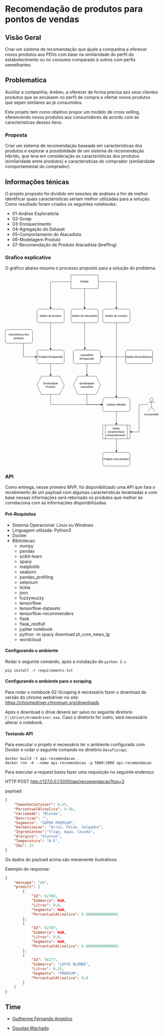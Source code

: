 # Recomendação de produtos para pontos de vendas

## Visão Geral

Criar um sistema de recomendação que ajude a companhia a oferecer novos produtos aos PDVs com base na similaridade do perfil do estabelecimento ou no consumo comparado à outros com perfis semelhantes

## Problematica

Auxiliar a companhia, Ambev, a oferecer de forma precisa aos seus clientes produtos que se encaixem no perfil de compra e ofertar novos produtos que sejam similares ao já consumidos. 

Este projeto tem como objetivo propor um modelo de cross selling, oferencendo novos produtos aos consumidores de acordo com as caracteristicas desses itens.

### Proposta

Criar um sistema de recomendação baseada em caracteristicas dos produtos e explorar a possibilidade de um sistema de recomendação hibrido, que leva em consideração as caracteristicas dos produtos (similaridade entre produtos) e caracteristicas do comprador (similaridade comportamental do comprador).

## Informações ténicas

O projeto proposto foi dividido em sessões de análises a fim de melhor identificar quais caracteristicas seriam melhor utilizadas para a solução. Como resultado foram criados os seguintes notebooks:

* 01-Análise Exploratória
* 02-Scrap
* 03-Enriquecimento
* 04-Agregação do Dataset
* 05-Comportamento do Atacadista
* 06-Modelagem Produto
* 07-Recomendação de Produto Atacadista (breffing)


### Grafico explicativo

O gráfico abaixo resume o processo proposto para a solução do problema.

<svg xmlns="http://www.w3.org/2000/svg" xmlns:xlink="http://www.w3.org/1999/xlink" version="1.1" width="678px" viewBox="-0.5 -0.5 678 842" content="&lt;mxfile&gt;&lt;diagram id=&quot;zzg2bmUrZCYu4xzih2pr&quot; name=&quot;Page-1&quot;&gt;&lt;mxGraphModel dx=&quot;1390&quot; dy=&quot;1057&quot; grid=&quot;1&quot; gridSize=&quot;10&quot; guides=&quot;1&quot; tooltips=&quot;1&quot; connect=&quot;1&quot; arrows=&quot;1&quot; fold=&quot;1&quot; page=&quot;1&quot; pageScale=&quot;1&quot; pageWidth=&quot;827&quot; pageHeight=&quot;1169&quot; math=&quot;0&quot; shadow=&quot;0&quot;&gt;&lt;root&gt;&lt;mxCell id=&quot;0&quot;/&gt;&lt;mxCell id=&quot;1&quot; parent=&quot;0&quot;/&gt;&lt;mxCell id=&quot;7&quot; style=&quot;edgeStyle=orthogonalEdgeStyle;rounded=0;orthogonalLoop=1;jettySize=auto;html=1;entryX=0.5;entryY=0;entryDx=0;entryDy=0;&quot; edge=&quot;1&quot; parent=&quot;1&quot; source=&quot;2&quot; target=&quot;4&quot;&gt;&lt;mxGeometry relative=&quot;1&quot; as=&quot;geometry&quot;/&gt;&lt;/mxCell&gt;&lt;mxCell id=&quot;8&quot; style=&quot;edgeStyle=orthogonalEdgeStyle;rounded=0;orthogonalLoop=1;jettySize=auto;html=1;entryX=0.5;entryY=0;entryDx=0;entryDy=0;&quot; edge=&quot;1&quot; parent=&quot;1&quot; source=&quot;2&quot; target=&quot;5&quot;&gt;&lt;mxGeometry relative=&quot;1&quot; as=&quot;geometry&quot;/&gt;&lt;/mxCell&gt;&lt;mxCell id=&quot;9&quot; style=&quot;edgeStyle=orthogonalEdgeStyle;rounded=0;orthogonalLoop=1;jettySize=auto;html=1;entryX=0.5;entryY=0;entryDx=0;entryDy=0;&quot; edge=&quot;1&quot; parent=&quot;1&quot; source=&quot;2&quot; target=&quot;6&quot;&gt;&lt;mxGeometry relative=&quot;1&quot; as=&quot;geometry&quot;/&gt;&lt;/mxCell&gt;&lt;mxCell id=&quot;2&quot; value=&quot;Pedido&quot; style=&quot;rounded=0;whiteSpace=wrap;html=1;&quot; vertex=&quot;1&quot; parent=&quot;1&quot;&gt;&lt;mxGeometry x=&quot;320&quot; y=&quot;140&quot; width=&quot;120&quot; height=&quot;60&quot; as=&quot;geometry&quot;/&gt;&lt;/mxCell&gt;&lt;mxCell id=&quot;12&quot; style=&quot;edgeStyle=orthogonalEdgeStyle;rounded=0;orthogonalLoop=1;jettySize=auto;html=1;entryX=0.5;entryY=0;entryDx=0;entryDy=0;&quot; edge=&quot;1&quot; parent=&quot;1&quot; source=&quot;4&quot; target=&quot;11&quot;&gt;&lt;mxGeometry relative=&quot;1&quot; as=&quot;geometry&quot;/&gt;&lt;/mxCell&gt;&lt;mxCell id=&quot;4&quot; value=&quot;Dados do produto&quot; style=&quot;rounded=1;whiteSpace=wrap;html=1;&quot; vertex=&quot;1&quot; parent=&quot;1&quot;&gt;&lt;mxGeometry x=&quot;170&quot; y=&quot;290&quot; width=&quot;120&quot; height=&quot;60&quot; as=&quot;geometry&quot;/&gt;&lt;/mxCell&gt;&lt;mxCell id=&quot;17&quot; style=&quot;edgeStyle=orthogonalEdgeStyle;rounded=0;orthogonalLoop=1;jettySize=auto;html=1;entryX=0.423;entryY=-0.03;entryDx=0;entryDy=0;entryPerimeter=0;&quot; edge=&quot;1&quot; parent=&quot;1&quot; source=&quot;5&quot; target=&quot;15&quot;&gt;&lt;mxGeometry relative=&quot;1&quot; as=&quot;geometry&quot;/&gt;&lt;/mxCell&gt;&lt;mxCell id=&quot;5&quot; value=&quot;Dados do Atacadista&quot; style=&quot;rounded=1;whiteSpace=wrap;html=1;&quot; vertex=&quot;1&quot; parent=&quot;1&quot;&gt;&lt;mxGeometry x=&quot;320&quot; y=&quot;290&quot; width=&quot;120&quot; height=&quot;60&quot; as=&quot;geometry&quot;/&gt;&lt;/mxCell&gt;&lt;mxCell id=&quot;19&quot; style=&quot;edgeStyle=orthogonalEdgeStyle;rounded=0;orthogonalLoop=1;jettySize=auto;html=1;entryX=0.5;entryY=0;entryDx=0;entryDy=0;&quot; edge=&quot;1&quot; parent=&quot;1&quot; source=&quot;6&quot; target=&quot;18&quot;&gt;&lt;mxGeometry relative=&quot;1&quot; as=&quot;geometry&quot;/&gt;&lt;/mxCell&gt;&lt;mxCell id=&quot;6&quot; value=&quot;Dados da Compra&quot; style=&quot;rounded=1;whiteSpace=wrap;html=1;&quot; vertex=&quot;1&quot; parent=&quot;1&quot;&gt;&lt;mxGeometry x=&quot;460&quot; y=&quot;290&quot; width=&quot;120&quot; height=&quot;60&quot; as=&quot;geometry&quot;/&gt;&lt;/mxCell&gt;&lt;mxCell id=&quot;13&quot; style=&quot;edgeStyle=orthogonalEdgeStyle;rounded=0;orthogonalLoop=1;jettySize=auto;html=1;entryX=0;entryY=0.5;entryDx=0;entryDy=0;&quot; edge=&quot;1&quot; parent=&quot;1&quot; source=&quot;10&quot; target=&quot;11&quot;&gt;&lt;mxGeometry relative=&quot;1&quot; as=&quot;geometry&quot;&gt;&lt;Array as=&quot;points&quot;&gt;&lt;mxPoint x=&quot;110&quot; y=&quot;500&quot;/&gt;&lt;/Array&gt;&lt;/mxGeometry&gt;&lt;/mxCell&gt;&lt;mxCell id=&quot;10&quot; value=&quot;Caracterisca dos produos&quot; style=&quot;rounded=1;whiteSpace=wrap;html=1;&quot; vertex=&quot;1&quot; parent=&quot;1&quot;&gt;&lt;mxGeometry x=&quot;30&quot; y=&quot;380&quot; width=&quot;120&quot; height=&quot;60&quot; as=&quot;geometry&quot;/&gt;&lt;/mxCell&gt;&lt;mxCell id=&quot;22&quot; style=&quot;edgeStyle=orthogonalEdgeStyle;rounded=0;orthogonalLoop=1;jettySize=auto;html=1;entryX=0.5;entryY=0;entryDx=0;entryDy=0;&quot; edge=&quot;1&quot; parent=&quot;1&quot; source=&quot;11&quot; target=&quot;20&quot;&gt;&lt;mxGeometry relative=&quot;1&quot; as=&quot;geometry&quot;/&gt;&lt;/mxCell&gt;&lt;mxCell id=&quot;11&quot; value=&quot;Produto Enriquecido&quot; style=&quot;rounded=1;whiteSpace=wrap;html=1;&quot; vertex=&quot;1&quot; parent=&quot;1&quot;&gt;&lt;mxGeometry x=&quot;170&quot; y=&quot;470&quot; width=&quot;120&quot; height=&quot;60&quot; as=&quot;geometry&quot;/&gt;&lt;/mxCell&gt;&lt;mxCell id=&quot;16&quot; style=&quot;edgeStyle=orthogonalEdgeStyle;rounded=0;orthogonalLoop=1;jettySize=auto;html=1;entryX=1;entryY=0.5;entryDx=0;entryDy=0;&quot; edge=&quot;1&quot; parent=&quot;1&quot; source=&quot;14&quot; target=&quot;15&quot;&gt;&lt;mxGeometry relative=&quot;1&quot; as=&quot;geometry&quot;/&gt;&lt;/mxCell&gt;&lt;mxCell id=&quot;14&quot; value=&quot;Dados de localizacao&quot; style=&quot;rounded=1;whiteSpace=wrap;html=1;&quot; vertex=&quot;1&quot; parent=&quot;1&quot;&gt;&lt;mxGeometry x=&quot;560&quot; y=&quot;470&quot; width=&quot;120&quot; height=&quot;60&quot; as=&quot;geometry&quot;/&gt;&lt;/mxCell&gt;&lt;mxCell id=&quot;23&quot; style=&quot;edgeStyle=orthogonalEdgeStyle;rounded=0;orthogonalLoop=1;jettySize=auto;html=1;entryX=0.5;entryY=0;entryDx=0;entryDy=0;&quot; edge=&quot;1&quot; parent=&quot;1&quot; source=&quot;15&quot; target=&quot;21&quot;&gt;&lt;mxGeometry relative=&quot;1&quot; as=&quot;geometry&quot;/&gt;&lt;/mxCell&gt;&lt;mxCell id=&quot;15&quot; value=&quot;Atacadista Enriquecido&quot; style=&quot;rounded=1;whiteSpace=wrap;html=1;&quot; vertex=&quot;1&quot; parent=&quot;1&quot;&gt;&lt;mxGeometry x=&quot;330&quot; y=&quot;470&quot; width=&quot;120&quot; height=&quot;60&quot; as=&quot;geometry&quot;/&gt;&lt;/mxCell&gt;&lt;mxCell id=&quot;28&quot; style=&quot;edgeStyle=orthogonalEdgeStyle;rounded=0;orthogonalLoop=1;jettySize=auto;html=1;entryX=0.5;entryY=0;entryDx=0;entryDy=0;&quot; edge=&quot;1&quot; parent=&quot;1&quot; source=&quot;18&quot; target=&quot;27&quot;&gt;&lt;mxGeometry relative=&quot;1&quot; as=&quot;geometry&quot;/&gt;&lt;/mxCell&gt;&lt;mxCell id=&quot;18&quot; value=&quot;Subset refinado&quot; style=&quot;rounded=1;whiteSpace=wrap;html=1;&quot; vertex=&quot;1&quot; parent=&quot;1&quot;&gt;&lt;mxGeometry x=&quot;460&quot; y=&quot;680&quot; width=&quot;120&quot; height=&quot;60&quot; as=&quot;geometry&quot;/&gt;&lt;/mxCell&gt;&lt;mxCell id=&quot;24&quot; style=&quot;edgeStyle=orthogonalEdgeStyle;rounded=0;orthogonalLoop=1;jettySize=auto;html=1;entryX=0;entryY=0.5;entryDx=0;entryDy=0;&quot; edge=&quot;1&quot; parent=&quot;1&quot; source=&quot;20&quot; target=&quot;18&quot;&gt;&lt;mxGeometry relative=&quot;1&quot; as=&quot;geometry&quot;&gt;&lt;Array as=&quot;points&quot;&gt;&lt;mxPoint x=&quot;230&quot; y=&quot;710&quot;/&gt;&lt;/Array&gt;&lt;/mxGeometry&gt;&lt;/mxCell&gt;&lt;mxCell id=&quot;20&quot; value=&quot;Similaridade&amp;lt;br&amp;gt;Produto&quot; style=&quot;shape=hexagon;perimeter=hexagonPerimeter2;whiteSpace=wrap;html=1;fixedSize=1;&quot; vertex=&quot;1&quot; parent=&quot;1&quot;&gt;&lt;mxGeometry x=&quot;170&quot; y=&quot;585&quot; width=&quot;120&quot; height=&quot;80&quot; as=&quot;geometry&quot;/&gt;&lt;/mxCell&gt;&lt;mxCell id=&quot;25&quot; style=&quot;edgeStyle=orthogonalEdgeStyle;rounded=0;orthogonalLoop=1;jettySize=auto;html=1;&quot; edge=&quot;1&quot; parent=&quot;1&quot; source=&quot;21&quot;&gt;&lt;mxGeometry relative=&quot;1&quot; as=&quot;geometry&quot;&gt;&lt;mxPoint x=&quot;460&quot; y=&quot;710&quot; as=&quot;targetPoint&quot;/&gt;&lt;Array as=&quot;points&quot;&gt;&lt;mxPoint x=&quot;390&quot; y=&quot;710&quot;/&gt;&lt;/Array&gt;&lt;/mxGeometry&gt;&lt;/mxCell&gt;&lt;mxCell id=&quot;21&quot; value=&quot;Similaridade Atacadista&quot; style=&quot;shape=hexagon;perimeter=hexagonPerimeter2;whiteSpace=wrap;html=1;fixedSize=1;&quot; vertex=&quot;1&quot; parent=&quot;1&quot;&gt;&lt;mxGeometry x=&quot;330&quot; y=&quot;585&quot; width=&quot;120&quot; height=&quot;80&quot; as=&quot;geometry&quot;/&gt;&lt;/mxCell&gt;&lt;mxCell id=&quot;29&quot; style=&quot;edgeStyle=orthogonalEdgeStyle;rounded=0;orthogonalLoop=1;jettySize=auto;html=1;entryX=1;entryY=0.5;entryDx=0;entryDy=0;&quot; edge=&quot;1&quot; parent=&quot;1&quot; source=&quot;26&quot; target=&quot;27&quot;&gt;&lt;mxGeometry relative=&quot;1&quot; as=&quot;geometry&quot;/&gt;&lt;/mxCell&gt;&lt;mxCell id=&quot;26&quot; value=&quot;Consumidor&quot; style=&quot;shape=umlActor;verticalLabelPosition=bottom;verticalAlign=top;html=1;outlineConnect=0;&quot; vertex=&quot;1&quot; parent=&quot;1&quot;&gt;&lt;mxGeometry x=&quot;660&quot; y=&quot;680&quot; width=&quot;30&quot; height=&quot;60&quot; as=&quot;geometry&quot;/&gt;&lt;/mxCell&gt;&lt;mxCell id=&quot;31&quot; style=&quot;edgeStyle=orthogonalEdgeStyle;rounded=0;orthogonalLoop=1;jettySize=auto;html=1;entryX=0.5;entryY=0;entryDx=0;entryDy=0;&quot; edge=&quot;1&quot; parent=&quot;1&quot; source=&quot;27&quot; target=&quot;30&quot;&gt;&lt;mxGeometry relative=&quot;1&quot; as=&quot;geometry&quot;&gt;&lt;mxPoint x=&quot;520&quot; y=&quot;910&quot; as=&quot;targetPoint&quot;/&gt;&lt;/mxGeometry&gt;&lt;/mxCell&gt;&lt;mxCell id=&quot;27&quot; value=&quot;Valida caracteristica/&amp;lt;br&amp;gt;comportamento&quot; style=&quot;shape=process;whiteSpace=wrap;html=1;backgroundOutline=1;&quot; vertex=&quot;1&quot; parent=&quot;1&quot;&gt;&lt;mxGeometry x=&quot;460&quot; y=&quot;800&quot; width=&quot;120&quot; height=&quot;60&quot; as=&quot;geometry&quot;/&gt;&lt;/mxCell&gt;&lt;mxCell id=&quot;30&quot; value=&quot;Propoe novo produto&quot; style=&quot;rounded=1;whiteSpace=wrap;html=1;&quot; vertex=&quot;1&quot; parent=&quot;1&quot;&gt;&lt;mxGeometry x=&quot;460&quot; y=&quot;920&quot; width=&quot;120&quot; height=&quot;60&quot; as=&quot;geometry&quot;/&gt;&lt;/mxCell&gt;&lt;/root&gt;&lt;/mxGraphModel&gt;&lt;/diagram&gt;&lt;/mxfile&gt;" onclick="(function(svg){var src=window.event.target||window.event.srcElement;while (src!=null&amp;&amp;src.nodeName.toLowerCase()!='a'){src=src.parentNode;}if(src==null){if(svg.wnd!=null&amp;&amp;!svg.wnd.closed){svg.wnd.focus();}else{var r=function(evt){if(evt.data=='ready'&amp;&amp;evt.source==svg.wnd){svg.wnd.postMessage(decodeURIComponent(svg.getAttribute('content')),'*');window.removeEventListener('message',r);}};window.addEventListener('message',r);svg.wnd=window.open('https://viewer.diagrams.net/?client=1&amp;page=0&amp;edit=_blank');}}})(this);" style="cursor:pointer;max-width:100%;max-height:842px;"><defs/><g><path d="M 290 30 L 200 30 L 200 143.63" fill="none" stroke="#000000" stroke-miterlimit="10" pointer-events="stroke"/><path d="M 200 148.88 L 196.5 141.88 L 200 143.63 L 203.5 141.88 Z" fill="#000000" stroke="#000000" stroke-miterlimit="10" pointer-events="all"/><path d="M 350 60 L 350 143.63" fill="none" stroke="#000000" stroke-miterlimit="10" pointer-events="stroke"/><path d="M 350 148.88 L 346.5 141.88 L 350 143.63 L 353.5 141.88 Z" fill="#000000" stroke="#000000" stroke-miterlimit="10" pointer-events="all"/><path d="M 410 30 L 490 30 L 490 143.63" fill="none" stroke="#000000" stroke-miterlimit="10" pointer-events="stroke"/><path d="M 490 148.88 L 486.5 141.88 L 490 143.63 L 493.5 141.88 Z" fill="#000000" stroke="#000000" stroke-miterlimit="10" pointer-events="all"/><rect x="290" y="0" width="120" height="60" fill="#ffffff" stroke="#000000" pointer-events="all"/><g transform="translate(-0.5 -0.5)"><switch><foreignObject style="overflow: visible; text-align: left;" pointer-events="none" width="100%" height="100%" requiredFeatures="http://www.w3.org/TR/SVG11/feature#Extensibility"><div xmlns="http://www.w3.org/1999/xhtml" style="display: flex; align-items: unsafe center; justify-content: unsafe center; width: 118px; height: 1px; padding-top: 30px; margin-left: 291px;"><div style="box-sizing: border-box; font-size: 0; text-align: center; "><div style="display: inline-block; font-size: 12px; font-family: Helvetica; color: #000000; line-height: 1.2; pointer-events: all; white-space: normal; word-wrap: normal; ">Pedido</div></div></div></foreignObject><text x="350" y="34" fill="#000000" font-family="Helvetica" font-size="12px" text-anchor="middle">Pedido</text></switch></g><path d="M 200 210 L 200 323.63" fill="none" stroke="#000000" stroke-miterlimit="10" pointer-events="stroke"/><path d="M 200 328.88 L 196.5 321.88 L 200 323.63 L 203.5 321.88 Z" fill="#000000" stroke="#000000" stroke-miterlimit="10" pointer-events="all"/><rect x="140" y="150" width="120" height="60" rx="9" ry="9" fill="#ffffff" stroke="#000000" pointer-events="all"/><g transform="translate(-0.5 -0.5)"><switch><foreignObject style="overflow: visible; text-align: left;" pointer-events="none" width="100%" height="100%" requiredFeatures="http://www.w3.org/TR/SVG11/feature#Extensibility"><div xmlns="http://www.w3.org/1999/xhtml" style="display: flex; align-items: unsafe center; justify-content: unsafe center; width: 118px; height: 1px; padding-top: 180px; margin-left: 141px;"><div style="box-sizing: border-box; font-size: 0; text-align: center; "><div style="display: inline-block; font-size: 12px; font-family: Helvetica; color: #000000; line-height: 1.2; pointer-events: all; white-space: normal; word-wrap: normal; ">Dados do produto</div></div></div></foreignObject><text x="200" y="184" fill="#000000" font-family="Helvetica" font-size="12px" text-anchor="middle">Dados do produto</text></switch></g><path d="M 350 210 L 350 270 L 350.68 321.83" fill="none" stroke="#000000" stroke-miterlimit="10" pointer-events="stroke"/><path d="M 350.75 327.08 L 347.15 320.13 L 350.68 321.83 L 354.15 320.04 Z" fill="#000000" stroke="#000000" stroke-miterlimit="10" pointer-events="all"/><rect x="290" y="150" width="120" height="60" rx="9" ry="9" fill="#ffffff" stroke="#000000" pointer-events="all"/><g transform="translate(-0.5 -0.5)"><switch><foreignObject style="overflow: visible; text-align: left;" pointer-events="none" width="100%" height="100%" requiredFeatures="http://www.w3.org/TR/SVG11/feature#Extensibility"><div xmlns="http://www.w3.org/1999/xhtml" style="display: flex; align-items: unsafe center; justify-content: unsafe center; width: 118px; height: 1px; padding-top: 180px; margin-left: 291px;"><div style="box-sizing: border-box; font-size: 0; text-align: center; "><div style="display: inline-block; font-size: 12px; font-family: Helvetica; color: #000000; line-height: 1.2; pointer-events: all; white-space: normal; word-wrap: normal; ">Dados do Atacadista</div></div></div></foreignObject><text x="350" y="184" fill="#000000" font-family="Helvetica" font-size="12px" text-anchor="middle">Dados do Atacadista</text></switch></g><path d="M 490 210 L 490 533.63" fill="none" stroke="#000000" stroke-miterlimit="10" pointer-events="stroke"/><path d="M 490 538.88 L 486.5 531.88 L 490 533.63 L 493.5 531.88 Z" fill="#000000" stroke="#000000" stroke-miterlimit="10" pointer-events="all"/><rect x="430" y="150" width="120" height="60" rx="9" ry="9" fill="#ffffff" stroke="#000000" pointer-events="all"/><g transform="translate(-0.5 -0.5)"><switch><foreignObject style="overflow: visible; text-align: left;" pointer-events="none" width="100%" height="100%" requiredFeatures="http://www.w3.org/TR/SVG11/feature#Extensibility"><div xmlns="http://www.w3.org/1999/xhtml" style="display: flex; align-items: unsafe center; justify-content: unsafe center; width: 118px; height: 1px; padding-top: 180px; margin-left: 431px;"><div style="box-sizing: border-box; font-size: 0; text-align: center; "><div style="display: inline-block; font-size: 12px; font-family: Helvetica; color: #000000; line-height: 1.2; pointer-events: all; white-space: normal; word-wrap: normal; ">Dados da Compra</div></div></div></foreignObject><text x="490" y="184" fill="#000000" font-family="Helvetica" font-size="12px" text-anchor="middle">Dados da Compra</text></switch></g><path d="M 80 300 L 80 360 L 133.63 360" fill="none" stroke="#000000" stroke-miterlimit="10" pointer-events="stroke"/><path d="M 138.88 360 L 131.88 363.5 L 133.63 360 L 131.88 356.5 Z" fill="#000000" stroke="#000000" stroke-miterlimit="10" pointer-events="all"/><rect x="0" y="240" width="120" height="60" rx="9" ry="9" fill="#ffffff" stroke="#000000" pointer-events="all"/><g transform="translate(-0.5 -0.5)"><switch><foreignObject style="overflow: visible; text-align: left;" pointer-events="none" width="100%" height="100%" requiredFeatures="http://www.w3.org/TR/SVG11/feature#Extensibility"><div xmlns="http://www.w3.org/1999/xhtml" style="display: flex; align-items: unsafe center; justify-content: unsafe center; width: 118px; height: 1px; padding-top: 270px; margin-left: 1px;"><div style="box-sizing: border-box; font-size: 0; text-align: center; "><div style="display: inline-block; font-size: 12px; font-family: Helvetica; color: #000000; line-height: 1.2; pointer-events: all; white-space: normal; word-wrap: normal; ">Caracterisca dos produos</div></div></div></foreignObject><text x="60" y="274" fill="#000000" font-family="Helvetica" font-size="12px" text-anchor="middle">Caracterisca dos pro...</text></switch></g><path d="M 200 390 L 200 438.63" fill="none" stroke="#000000" stroke-miterlimit="10" pointer-events="stroke"/><path d="M 200 443.88 L 196.5 436.88 L 200 438.63 L 203.5 436.88 Z" fill="#000000" stroke="#000000" stroke-miterlimit="10" pointer-events="all"/><rect x="140" y="330" width="120" height="60" rx="9" ry="9" fill="#ffffff" stroke="#000000" pointer-events="all"/><g transform="translate(-0.5 -0.5)"><switch><foreignObject style="overflow: visible; text-align: left;" pointer-events="none" width="100%" height="100%" requiredFeatures="http://www.w3.org/TR/SVG11/feature#Extensibility"><div xmlns="http://www.w3.org/1999/xhtml" style="display: flex; align-items: unsafe center; justify-content: unsafe center; width: 118px; height: 1px; padding-top: 360px; margin-left: 141px;"><div style="box-sizing: border-box; font-size: 0; text-align: center; "><div style="display: inline-block; font-size: 12px; font-family: Helvetica; color: #000000; line-height: 1.2; pointer-events: all; white-space: normal; word-wrap: normal; ">Produto Enriquecido</div></div></div></foreignObject><text x="200" y="364" fill="#000000" font-family="Helvetica" font-size="12px" text-anchor="middle">Produto Enriquecido</text></switch></g><path d="M 530 360 L 426.37 360" fill="none" stroke="#000000" stroke-miterlimit="10" pointer-events="stroke"/><path d="M 421.12 360 L 428.12 356.5 L 426.37 360 L 428.12 363.5 Z" fill="#000000" stroke="#000000" stroke-miterlimit="10" pointer-events="all"/><rect x="530" y="330" width="120" height="60" rx="9" ry="9" fill="#ffffff" stroke="#000000" pointer-events="all"/><g transform="translate(-0.5 -0.5)"><switch><foreignObject style="overflow: visible; text-align: left;" pointer-events="none" width="100%" height="100%" requiredFeatures="http://www.w3.org/TR/SVG11/feature#Extensibility"><div xmlns="http://www.w3.org/1999/xhtml" style="display: flex; align-items: unsafe center; justify-content: unsafe center; width: 118px; height: 1px; padding-top: 360px; margin-left: 531px;"><div style="box-sizing: border-box; font-size: 0; text-align: center; "><div style="display: inline-block; font-size: 12px; font-family: Helvetica; color: #000000; line-height: 1.2; pointer-events: all; white-space: normal; word-wrap: normal; ">Dados de localizacao</div></div></div></foreignObject><text x="590" y="364" fill="#000000" font-family="Helvetica" font-size="12px" text-anchor="middle">Dados de localizacao</text></switch></g><path d="M 360 390 L 360 438.63" fill="none" stroke="#000000" stroke-miterlimit="10" pointer-events="stroke"/><path d="M 360 443.88 L 356.5 436.88 L 360 438.63 L 363.5 436.88 Z" fill="#000000" stroke="#000000" stroke-miterlimit="10" pointer-events="all"/><rect x="300" y="330" width="120" height="60" rx="9" ry="9" fill="#ffffff" stroke="#000000" pointer-events="all"/><g transform="translate(-0.5 -0.5)"><switch><foreignObject style="overflow: visible; text-align: left;" pointer-events="none" width="100%" height="100%" requiredFeatures="http://www.w3.org/TR/SVG11/feature#Extensibility"><div xmlns="http://www.w3.org/1999/xhtml" style="display: flex; align-items: unsafe center; justify-content: unsafe center; width: 118px; height: 1px; padding-top: 360px; margin-left: 301px;"><div style="box-sizing: border-box; font-size: 0; text-align: center; "><div style="display: inline-block; font-size: 12px; font-family: Helvetica; color: #000000; line-height: 1.2; pointer-events: all; white-space: normal; word-wrap: normal; ">Atacadista Enriquecido</div></div></div></foreignObject><text x="360" y="364" fill="#000000" font-family="Helvetica" font-size="12px" text-anchor="middle">Atacadista Enriqueci...</text></switch></g><path d="M 490 600 L 490 653.63" fill="none" stroke="#000000" stroke-miterlimit="10" pointer-events="stroke"/><path d="M 490 658.88 L 486.5 651.88 L 490 653.63 L 493.5 651.88 Z" fill="#000000" stroke="#000000" stroke-miterlimit="10" pointer-events="all"/><rect x="430" y="540" width="120" height="60" rx="9" ry="9" fill="#ffffff" stroke="#000000" pointer-events="all"/><g transform="translate(-0.5 -0.5)"><switch><foreignObject style="overflow: visible; text-align: left;" pointer-events="none" width="100%" height="100%" requiredFeatures="http://www.w3.org/TR/SVG11/feature#Extensibility"><div xmlns="http://www.w3.org/1999/xhtml" style="display: flex; align-items: unsafe center; justify-content: unsafe center; width: 118px; height: 1px; padding-top: 570px; margin-left: 431px;"><div style="box-sizing: border-box; font-size: 0; text-align: center; "><div style="display: inline-block; font-size: 12px; font-family: Helvetica; color: #000000; line-height: 1.2; pointer-events: all; white-space: normal; word-wrap: normal; ">Subset refinado</div></div></div></foreignObject><text x="490" y="574" fill="#000000" font-family="Helvetica" font-size="12px" text-anchor="middle">Subset refinado</text></switch></g><path d="M 200 525 L 200 570 L 423.63 570" fill="none" stroke="#000000" stroke-miterlimit="10" pointer-events="stroke"/><path d="M 428.88 570 L 421.88 573.5 L 423.63 570 L 421.88 566.5 Z" fill="#000000" stroke="#000000" stroke-miterlimit="10" pointer-events="all"/><path d="M 160 445 L 240 445 L 260 485 L 240 525 L 160 525 L 140 485 Z" fill="#ffffff" stroke="#000000" stroke-miterlimit="10" pointer-events="all"/><g transform="translate(-0.5 -0.5)"><switch><foreignObject style="overflow: visible; text-align: left;" pointer-events="none" width="100%" height="100%" requiredFeatures="http://www.w3.org/TR/SVG11/feature#Extensibility"><div xmlns="http://www.w3.org/1999/xhtml" style="display: flex; align-items: unsafe center; justify-content: unsafe center; width: 118px; height: 1px; padding-top: 485px; margin-left: 141px;"><div style="box-sizing: border-box; font-size: 0; text-align: center; "><div style="display: inline-block; font-size: 12px; font-family: Helvetica; color: #000000; line-height: 1.2; pointer-events: all; white-space: normal; word-wrap: normal; ">Similaridade<br />Produto</div></div></div></foreignObject><text x="200" y="489" fill="#000000" font-family="Helvetica" font-size="12px" text-anchor="middle">Similaridade...</text></switch></g><path d="M 360 525 L 360 570 L 423.63 570" fill="none" stroke="#000000" stroke-miterlimit="10" pointer-events="stroke"/><path d="M 428.88 570 L 421.88 573.5 L 423.63 570 L 421.88 566.5 Z" fill="#000000" stroke="#000000" stroke-miterlimit="10" pointer-events="all"/><path d="M 320 445 L 400 445 L 420 485 L 400 525 L 320 525 L 300 485 Z" fill="#ffffff" stroke="#000000" stroke-miterlimit="10" pointer-events="all"/><g transform="translate(-0.5 -0.5)"><switch><foreignObject style="overflow: visible; text-align: left;" pointer-events="none" width="100%" height="100%" requiredFeatures="http://www.w3.org/TR/SVG11/feature#Extensibility"><div xmlns="http://www.w3.org/1999/xhtml" style="display: flex; align-items: unsafe center; justify-content: unsafe center; width: 118px; height: 1px; padding-top: 485px; margin-left: 301px;"><div style="box-sizing: border-box; font-size: 0; text-align: center; "><div style="display: inline-block; font-size: 12px; font-family: Helvetica; color: #000000; line-height: 1.2; pointer-events: all; white-space: normal; word-wrap: normal; ">Similaridade Atacadista</div></div></div></foreignObject><text x="360" y="489" fill="#000000" font-family="Helvetica" font-size="12px" text-anchor="middle">Similaridade Atacadi...</text></switch></g><path d="M 630 570 L 590 570 L 590 690 L 556.37 690" fill="none" stroke="#000000" stroke-miterlimit="10" pointer-events="stroke"/><path d="M 551.12 690 L 558.12 686.5 L 556.37 690 L 558.12 693.5 Z" fill="#000000" stroke="#000000" stroke-miterlimit="10" pointer-events="all"/><ellipse cx="645" cy="547.5" rx="7.500000000000001" ry="7.500000000000001" fill="#ffffff" stroke="#000000" pointer-events="all"/><path d="M 645 555 L 645 580 M 645 560 L 630 560 M 645 560 L 660 560 M 645 580 L 630 600 M 645 580 L 660 600" fill="none" stroke="#000000" stroke-miterlimit="10" pointer-events="all"/><g transform="translate(-0.5 -0.5)"><switch><foreignObject style="overflow: visible; text-align: left;" pointer-events="none" width="100%" height="100%" requiredFeatures="http://www.w3.org/TR/SVG11/feature#Extensibility"><div xmlns="http://www.w3.org/1999/xhtml" style="display: flex; align-items: unsafe flex-start; justify-content: unsafe center; width: 1px; height: 1px; padding-top: 607px; margin-left: 645px;"><div style="box-sizing: border-box; font-size: 0; text-align: center; "><div style="display: inline-block; font-size: 12px; font-family: Helvetica; color: #000000; line-height: 1.2; pointer-events: all; white-space: nowrap; ">Consumidor</div></div></div></foreignObject><text x="645" y="619" fill="#000000" font-family="Helvetica" font-size="12px" text-anchor="middle">Consu...</text></switch></g><path d="M 490 720 L 490 773.63" fill="none" stroke="#000000" stroke-miterlimit="10" pointer-events="stroke"/><path d="M 490 778.88 L 486.5 771.88 L 490 773.63 L 493.5 771.88 Z" fill="#000000" stroke="#000000" stroke-miterlimit="10" pointer-events="all"/><rect x="430" y="660" width="120" height="60" fill="#ffffff" stroke="#000000" pointer-events="all"/><path d="M 442 660 L 442 720 M 538 660 L 538 720" fill="none" stroke="#000000" stroke-miterlimit="10" pointer-events="all"/><g transform="translate(-0.5 -0.5)"><switch><foreignObject style="overflow: visible; text-align: left;" pointer-events="none" width="100%" height="100%" requiredFeatures="http://www.w3.org/TR/SVG11/feature#Extensibility"><div xmlns="http://www.w3.org/1999/xhtml" style="display: flex; align-items: unsafe center; justify-content: unsafe center; width: 94px; height: 1px; padding-top: 690px; margin-left: 442px;"><div style="box-sizing: border-box; font-size: 0; text-align: center; "><div style="display: inline-block; font-size: 12px; font-family: Helvetica; color: #000000; line-height: 1.2; pointer-events: all; white-space: normal; word-wrap: normal; ">Valida caracteristica/<br />comportamento</div></div></div></foreignObject><text x="489" y="694" fill="#000000" font-family="Helvetica" font-size="12px" text-anchor="middle">Valida caracteri...</text></switch></g><rect x="430" y="780" width="120" height="60" rx="9" ry="9" fill="#ffffff" stroke="#000000" pointer-events="all"/><g transform="translate(-0.5 -0.5)"><switch><foreignObject style="overflow: visible; text-align: left;" pointer-events="none" width="100%" height="100%" requiredFeatures="http://www.w3.org/TR/SVG11/feature#Extensibility"><div xmlns="http://www.w3.org/1999/xhtml" style="display: flex; align-items: unsafe center; justify-content: unsafe center; width: 118px; height: 1px; padding-top: 810px; margin-left: 431px;"><div style="box-sizing: border-box; font-size: 0; text-align: center; "><div style="display: inline-block; font-size: 12px; font-family: Helvetica; color: #000000; line-height: 1.2; pointer-events: all; white-space: normal; word-wrap: normal; ">Propoe novo produto</div></div></div></foreignObject><text x="490" y="814" fill="#000000" font-family="Helvetica" font-size="12px" text-anchor="middle">Propoe novo produto</text></switch></g></g><switch><g requiredFeatures="http://www.w3.org/TR/SVG11/feature#Extensibility"/><a transform="translate(0,-5)" xlink:href="https://www.diagrams.net/doc/faq/svg-export-text-problems" target="_blank"><text text-anchor="middle" font-size="10px" x="50%" y="100%">Viewer does not support full SVG 1.1</text></a></switch></svg>

### API

Como entrega, nesse primeiro MVP, foi disponibilizado uma API que fara o recebimento de um payload com algumas caracteristicas levantadas e com base nessas informações será retornado os produtos que melhor se correlaciona com as informações disponibilizadas.

#### Pré-Requisitos

* Sistema Operacional: Linux ou Windows
* Linguagem utilzada: Python3
* Docker
* Bibliotecas:
    * numpy
    * pandas
    * scikit-learn
    * spacy
    * matplotlib
    * seaborn
    * pandas_profiling
    * selenium
    * tickle
    * json
    * fuzzywuzzy
    * tensorflow
    * tensorflow-datasets
    * tensorflow-recommenders
    * flask
    * flask_restfull
    * jupiter notebook
    * python -m spacy download pt_core_news_lg
    * wordcloud

#### Configurando o ambiente

Rodar o seguinte comando, após a instalação do `python 3.x`
```
pip install -r requirements.txt
```

#### Configurando o ambiente para o scraping

Para rodar o notebook 02-Scraping é necessário fazer o download da versão do chrome webdriver no site: https://chromedriver.chromium.org/downloads

Após o download o drive deverá ser salvo no seguinte diretorio `C:\drive\chromedriver.exe`. Caso o diretorio for outro, será necessário alterar o notebook.

#### Testando API

Para executar o projeto é necessário ter o ambiente configurado com Docker e rodar o seguinte comando no diretório `Desafio/api`
```
docker build -t api-recomendacao .
docker run -d --name api-recomendacao -p 5000:5000 api-recomendacao
```

Para executar a request basta fazer uma requisição no seguinte endereço

HTTP POST http://127.0.0.1:5000/api/recomendacao?top=3

payload: 
```json
{
    "TamanhoContainer": 0.55,
    "PercentualAlcoolico": 9.50,
    "Variedade": "Blonde",
    "Descricao": "",
    "Segmento": "SUPER PREMIUM",
    "Harmonizacao": "Arroz, Peixe, Salgados",
    "Ingredientes":"Trigo, Agua, Cevada",
    "Alergico": "Glutten",
    "Temperatura": "0-5",
    "Ibu": 25
}
```

Os dados do payload acima são meramente ilustrativos.

Exemplo do response:
```json
{
    "message": "ok",
    "predict": [
        {
            "Id": 62706,
            "Submarca": NaN,
            "Litros": 0.0,
            "Segmento": NaN,
            "PercentualAlcoolico": 6.600000000000001
        },
        {
            "Id": 62707,
            "Submarca": NaN,
            "Litros": 0.0,
            "Segmento": NaN,
            "PercentualAlcoolico": 6.600000000000001
        },
        {
            "Id": 58277,
            "Submarca": "LEFFE BLONDE",
            "Litros": 0.25,
            "Segmento": "PREMIUM",
            "PercentualAlcoolico": 0.0
        }
    ]
}
```

## Time

* [Guilherme Fernando Angelico](https://github.com/Angelicogfa)

* [Douglas Machado](https://taikai.network/br/douglas-mad)